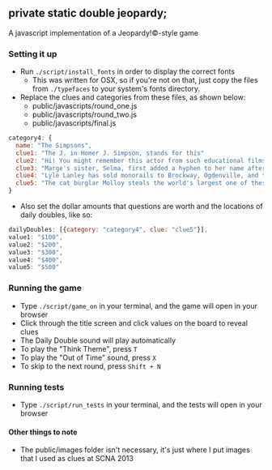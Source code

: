 private static double jeopardy;
--------------------------------

A javascript implementation of a Jeopardy!&copy;-style game

### Setting it up
* Run `./script/install_fonts` in order to display the correct fonts
  * This was written for OSX, so if you're not on that, just copy the files from `./typefaces` to your system's fonts directory.
* Replace the clues and categories from these files, as shown below:
  * public/javascripts/round\_one.js
  * public/javascripts/round\_two.js
  * public/javascripts/final.js

```javascript
category4: {
  name: "The Simpsons",
  clue1: "The J. in Homer J. Simpson, stands for this"
  clue2: "Hi! You might remember this actor from such educational films as '2 - 3 = -FUN' and 'Firecrackers: The Silent Killer'",
  clue3: "Marge's sister, Selma, first added a hyphen to her name after her marriage to this chronic convict",
  clue4: "Lyle Lanley has sold monorails to Brockway, Ogdenville, and this city",
  clue5: "The cat burglar Molloy steals the world's largest one of these in the episode 'Homer the Vigilante'",
}
```

* Also set the dollar amounts that questions are worth and the locations of daily doubles, like so:

```javascript
dailyDoubles: [{category: "category4", clue: "clue5"}],
value1: "$100",
value2: "$200",
value3: "$300",
value4: "$400",
value5: "$500"
```

### Running the game
* Type `./script/game_on` in your terminal, and the game will open in your browser
* Click through the title screen and click values on the board to reveal clues
* The Daily Double sound will play automatically
* To play the "Think Theme", press `T`
* To play the "Out of Time" sound, press `X`
* To skip to the next round, press `Shift + N`

### Running tests
* Type `./script/run_tests` in your terminal, and the tests will open in your browser

#### Other things to note
* The public/images folder isn't necessary, it's just where I put images that I used as clues at SCNA 2013
